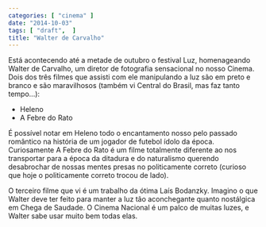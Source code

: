 ```yaml
---
categories: [ "cinema" ]
date: "2014-10-03"
tags: [ "draft",  ]
title: "Walter de Carvalho"
---
```


Está acontecendo até a metade de outubro o festival Luz, homenageando
Walter de Carvalho, um diretor de fotografia sensacional no nosso
Cinema. Dois dos três filmes que assisti com ele manipulando a luz são
em preto e branco e são maravilhosos (também vi Central do Brasil,
mas faz tanto tempo...):

 - Heleno
 - A Febre do Rato

É possível notar em Heleno todo o encantamento nosso pelo
passado romântico na história de um jogador de futebol ídolo da
época. Curiosamente A Febre do Rato é um filme totalmente diferente
ao nos transportar para a época da ditadura e do naturalismo querendo
desabrochar de nossas mentes presas no politicamente correto (curioso
que hoje o politicamente correto trocou de lado).

O terceiro filme que vi é um trabalho da ótima Laís Bodanzky. Imagino
o que Walter deve ter feito para manter a luz tão aconchegante quanto
nostálgica em Chega de Saudade. O Cinema Nacional é um palco de muitas
luzes, e Walter sabe usar muito bem todas elas.
